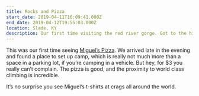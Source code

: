 ```yaml
---
title: Rocks and Pizza
start_date: 2019-04-11T16:09:41.000Z
end_date: 2019-04-12T19:55:03.000Z
location: Slade, KY
description: Our first time visiting the red river gorge. Got to the historic Miguel's pizza and did a little climbing.
---
```


This was our first time seeing [Miguel’s Pizza]([https://www.miguelspizza.com](https://www.miguelspizza.com/)). We arrived late in the evening and found a place to set up camp, which is really not much more than a space in a parking lot, if you’re camping in a vehicle. But hey, for $3 you really can’t complain. The pizza is good, and the proximity to world class climbing is incredible.

It’s no surprise you see Miguel’s t-shirts at crags all around the world.